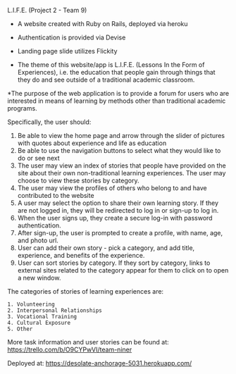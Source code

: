 
 L.I.F.E. (Project 2 - Team 9)

* A website created with Ruby on Rails, deployed via heroku
* Authentication is provided via Devise
* Landing page slide utilizes Flickity

* The theme of this website/app is L.I.F.E. (Lessons In the Form of Experiences),
i.e. the education that people gain through things that they do and see outside of a traditional
 academic classroom.

*The purpose of the web application is to provide a forum for users who are interested in means of learning
by methods other than traditional academic programs.

Specifically, the user should:

1. Be able to view the home page and arrow through the slider of pictures with quotes about experience and life as education
2. Be able to use the navigation buttons to select what they would like to do or see next
3. The user may view an index of stories that people have provided on the site about their own non-traditional learning experiences.
The user may choose to view these stories by category.
4. The user may view the profiles of others who belong to and have contributed to the website
5. A user may select the option to share their own learning story.  If they are not logged in, they will be
redirected to log in or sign-up to log in.
6. When the user signs up, they create a secure log-in with password authentication.
7. After sign-up, the user is prompted to create a profile, with name, age, and photo url.
8. User can add their own story - pick a category, and add title, experience, and benefits of the experience.
9. User can sort stories by category.  If they sort by category, links to external sites related to the category appear for them to click on to open a new window.


The categories of stories of learning experiences are:

    1. Volunteering
    2. Interpersonal Relationships
    3. Vocational Training
    4. Cultural Exposure
    5. Other

More task information and user stories can be found at: https://trello.com/b/O9CYPwVI/team-niner

Deployed at:  https://desolate-anchorage-5031.herokuapp.com/
